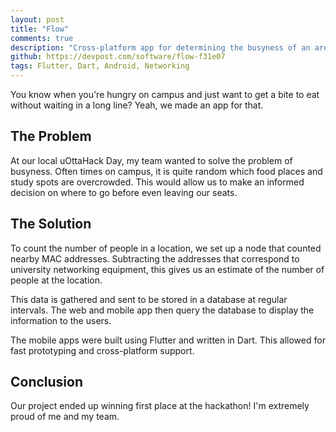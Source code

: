 ```yaml
---
layout: post
title: "Flow"
comments: true
description: "Cross-platform app for determining the busyness of an area before you go. 1st Place uO Hack Day."
github: https://devpost.com/software/flow-f31e07
tags: Flutter, Dart, Android, Networking
---
```


You know when you're hungry on campus and just want to get a bite to eat without waiting in a long line? Yeah, we made an app for that.

## The Problem
At our local uOttaHack Day, my team wanted to solve the problem of busyness. Often times on campus, it is quite random which food places and study spots are overcrowded. This would allow us to make an informed decision on where to go before even leaving our seats.

## The Solution
To count the number of people in a location, we set up a node that counted nearby MAC addresses. Subtracting the addresses that correspond to university networking equipment, this gives us an estimate of the number of people at the location. 

This data is gathered and sent to be stored in a database at regular intervals. The web and mobile app then query the database to display the information to the users.

The mobile apps were built using Flutter and written in Dart. This allowed for fast prototyping and cross-platform support. 

## Conclusion
Our project ended up winning first place at the hackathon! I'm extremely proud of me and my team. 